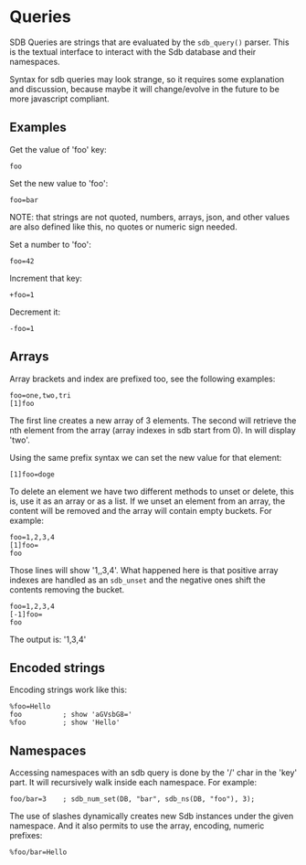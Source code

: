 Queries
=======

SDB Queries are strings that are evaluated by the `sdb_query()` parser. This is the textual interface to interact with the Sdb database and their namespaces.

Syntax for sdb queries may look strange, so it requires some explanation and discussion, because maybe it will change/evolve in the future to be more javascript compliant.

Examples
--------

Get the value of 'foo' key:

    foo

Set the new value to 'foo':

    foo=bar

NOTE: that strings are not quoted, numbers, arrays, json, and other values are also defined like this, no quotes or numeric sign needed.

Set a number to 'foo':

    foo=42

Increment that key:

    +foo=1

Decrement it:

    -foo=1

Arrays
------

Array brackets and index are prefixed too, see the following examples:

    foo=one,two,tri
    [1]foo

The first line creates a new array of 3 elements. The second will retrieve the nth element from the array (array indexes in sdb start from 0). In will display 'two'.

Using the same prefix syntax we can set the new value for that element:

    [1]foo=doge

To delete an element we have two different methods to unset or delete, this is, use it as an array or as a list. If we unset an element from an array, the content will be removed and the array will contain empty buckets. For example:

    foo=1,2,3,4
    [1]foo=
    foo

Those lines will show '1,,3,4'. What happened here is that positive array indexes are handled as an `sdb_unset` and the negative ones shift the contents removing the bucket.

    foo=1,2,3,4
    [-1]foo=
    foo

The output is: '1,3,4'

Encoded strings
---------------

Encoding strings work like this:

    %foo=Hello
    foo          ; show 'aGVsbG8='
    %foo         ; show 'Hello'

Namespaces
----------

Accessing namespaces with an sdb query is done by the '/' char in the 'key' part. It will recursively walk inside each namespace. For example:

    foo/bar=3    ; sdb_num_set(DB, "bar", sdb_ns(DB, "foo"), 3);

The use of slashes dynamically creates new Sdb instances under the given namespace. And it also permits to use the array, encoding, numeric prefixes:

    %foo/bar=Hello
